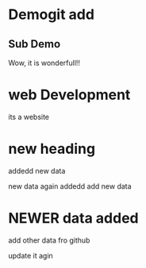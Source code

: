 # Demogit add

## Sub Demo
Wow, it is wonderfull!!

# web Development
its a website

# new heading
addedd new data

new data again addedd
add new data

# NEWER data added
add other data fro github

update it agin 
